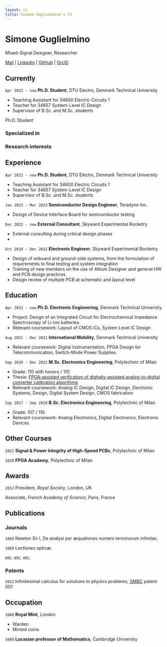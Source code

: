 ```yaml
---
layout: cv
title: Simone Guglielmino's CV
---
```

# Simone Guglielmino
Mixed-Signal Designer, Researcher

<div id="webaddress">
  <a href="mailto:simoneguglielmino.main@gmail.com">Mail</a>
| <a href="https://www.linkedin.com/in/simone-guglielmino">Linkedin</a>
| <a href="https://github.com/SimoneGuglielmino">GitHub</a>
| <a href="https://orcid.org/0009-0007-4410-4521">OrcID</a>
</div>

## Currently

`Apr 2023 - now`
__Ph.D. Student__, DTU Electro, Denmark Technical University
  - Teaching Assistant for 34600 Electric Circuits 1
  - Teacher for 34657 System-Level IC Design
  - Supervisor of B.Sc. and M.Sc. students

Ph.D. Student

### Specialized in

### Research interests

## Experience

`Apr 2023 - now`
__Ph.D. Student__, DTU Electro, Denmark Technical University
  - Teaching Assistant for 34600 Electric Circuits 1
  - Teacher for 34657 System-Level IC Design
  - Supervisor of B.Sc. and M.Sc. students

`Jan 2023 - Mar 2023`
__Semiconductor Design Engineer__, Teradyne Inc.
  - Design of Device Interface Board for semiconductor testing

`Dec 2022 - now`
__External Consultant__, Skyward Experimental Rocketry
  - External consulting during critical design phases
  - 
`Oct 2019 - Dec 2022`
__Electronic Engineer__, Skyward Experimental Rocketry
  - Design of onboard and ground-side systems, from the formulation of requirements to final testing and system integration
  - Training of new members on the use of Altium Designer and general HW and PCB design practices
  - Design review of multiple PCB at schematic and layout level

## Education

`Apr 2023 - now`
__Ph.D. Electronic Engineering__, Denmark Technical University
  - Project: Design of an Integrated Circuit for Electrochemical Impedance Spectroscopy of Li-Ion batteries.
  - Relevant coursework: Layout of CMOS ICs, System Level IC Design

`Aug 2021 - Dec 2021`
__International Mobility__, Denmark Technical University
  - Relevant coursework: Digital Instrumentation, FPGA Design for Telecommunication, Switch-Mode Power Supplies.
  
`Sep 2020 - Dec 2022`
__M.Sc. Electronics Engineering__, Polytechnic of Milan
  - Grade: 110 with honors / 110
  - Thesis: [FPGA-assisted verification of digitally-assisted analog-to-digital converter calibration algorithms](https://hdl.handle.net/10589/196618)
  - Relevant coursework: Analog IC Design, Digital IC Design, Electronic Systems, Design, Digital System Design, CMOS fabrication

`Sep 2017 - Sep 2020`
__B.Sc. Electronics Engineering__, Polytechnic of Milan
  - Grade: 107 / 110
  - Relevant coursework: Analog Electronics, Digital Electronics, Electronic Devices

## Other Courses

  `2022` __Signal & Power Integrity of High-Speed PCBs__, Polytechnic of Milan

  `2020` __FPGA Academy__, Polytechnic of Milan

## Awards

`2012`
President, *Royal Society*, London, UK

Associate, *French Academy of Science*, Paris, France



## Publications

<!-- A list is also available [online](http://scholar.google.co.uk/citations?user=LTOTl0YAAAAJ) -->

### Journals

`1669`
Newton Sir I, De analysi per æquationes numero terminorum infinitas. 

`1669`
Lectiones opticæ.

etc. etc. etc.

### Patents

`2012`
Infinitesimal calculus for solutions to physics problems, [SMBC](http://www.techdirt.com/articles/20121011/09312820678/if-patents-had-been-around-time-newton.shtml) patent 001


## Occupation

`1600`
__Royal Mint__, London

- Warden
- Minted coins

`1600`
__Lucasian professor of Mathematics__, Cambridge University



<!-- ### Footer

Last updated: May 2013 -->


